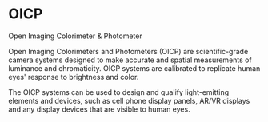 # OICP
Open Imaging Colorimeter &amp; Photometer

Open Imaging Colorimeters and Photometers (OICP) are scientific-grade camera systems designed to make accurate and spatial measurements of luminance and chromaticity. OICP systems are calibrated to replicate human eyes' response to brightness and color.

The OICP systems can be used to design and qualify light-emitting elements and devices, such as cell phone display panels, AR/VR displays and any display devices that are visible to human eyes.
